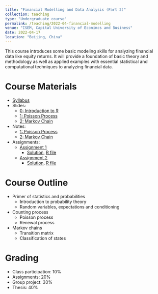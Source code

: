 ```yaml
---
title: "Financial Modelling and Data Analysis (Part 2)"
collection: teaching
type: "Undergraduate course"
permalink: /teaching/2022-04-financial-modelling
venue: "ISEM, Capital University of Econimcs and Business"
date: 2022-04-17
location: "Beijing, China"
---
```


This course introduces some basic modeling skills for analyzing financial data like equity returns. It will provide a foundation of basic theory and methodology as well as applied examples with essential statistical and computational techniques to analyzing financial data.

Course Materials
======
* [Syllabus](https://github.com/cheungyinglun/cheungyinglun.github.io/raw/master/files/teaching/2021-11-applied-stochastic-process/Syllabus%20ASP%202021.pdf)
* Slides:
	* [0: Introduction to R](https://github.com/cheungyinglun/cheungyinglun.github.io/raw/master/files/teaching/2021-11-applied-stochastic-process/IntroR.pdf)
	* [1: Poisson Process](https://github.com/cheungyinglun/cheungyinglun.github.io/raw/master/files/teaching/2021-11-applied-stochastic-process/01_Poisson_process.pdf)
	* [2: Markov Chain](https://github.com/cheungyinglun/cheungyinglun.github.io/raw/master/files/teaching/2021-11-applied-stochastic-process/02_Markov_Chain.pdf)
* Notes:
	* [1: Poisson Process](https://github.com/cheungyinglun/cheungyinglun.github.io/raw/master/files/teaching/2021-11-applied-stochastic-process/01_Poisson_Process.pdf)
	* [2: Markov Chain](https://github.com/cheungyinglun/cheungyinglun.github.io/raw/master/files/teaching/2021-11-applied-stochastic-process/02_Markov_chain.pdf)
* Assignments:
	* [Assignment 1](https://github.com/cheungyinglun/cheungyinglun.github.io/raw/master/files/teaching/2021-11-applied-stochastic-process/HW1.pdf)
		* [Solution](https://github.com/cheungyinglun/cheungyinglun.github.io/raw/master/files/teaching/2021-11-applied-stochastic-process/HW1_Solution.pdf), [R file](https://github.com/cheungyinglun/cheungyinglun.github.io/raw/master/files/teaching/2021-11-applied-stochastic-process/HW1.R)
	* [Assignment 2](https://github.com/cheungyinglun/cheungyinglun.github.io/raw/master/files/teaching/2021-11-applied-stochastic-process/HW2.pdf)
		* [Solution](https://github.com/cheungyinglun/cheungyinglun.github.io/raw/master/files/teaching/2021-11-applied-stochastic-process/HW2_Solution.pdf), [R file](https://github.com/cheungyinglun/cheungyinglun.github.io/raw/master/files/teaching/2021-11-applied-stochastic-process/HW2.R)
  
Course Outline
======
* Primer of statistics and probabilities
  * Introduction to probability theory
  * Random variables, expectations and conditioning
* Counting process
  * Poisson process
  * Renewal process
* Markov chains
  * Transition matrix
  * Classification of states

Grading
======
* Class participation: 10%
* Assignments: 20%
* Group project: 30%
* Thesis: 40%
